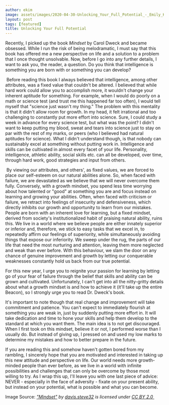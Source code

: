 ```yaml
---
author: ekim
image: assets/images/2020-04-30-Unlocking_Your_Full_Potential_-_Emily_Kim_photo.jpg
layout: post
tags: [featured]
title: Unlocking Your Full Potential
---
```


Recently, I picked up the book *Mindset* by Carol Dweck and became
obsessed. While I run the risk of being melodramatic, I must say that
this book has offered me a new perspective on life and a solution to a
problem that I once thought unsolvable. Now, before I go into any
further details, I want to ask you, the reader, a question. Do you think
that intelligence is something you are born with or something you can
develop?

 Before reading this book I always believed that intelligence, among
other attributes, was a fixed value that couldn't be altered. I believed
that while hard work could allow you to accomplish more, it wouldn't
change your inherent aptitude for something. For example, when I would
do poorly on a math or science test (and trust me this happened far too
often), I would tell myself that "science just wasn't my thing." The
problem with this mentality is that it didn\'t allow room for growth. In
my head, it felt irrational and too challenging to constantly put more
effort into science. Sure, I could study a week in advance for every
science test, but what was the point? I didn't want to keep putting my
blood, sweat and tears into science just to stay on par with the rest of
my marks, or peers (who I believed had natural aptitudes for science).
What I didn't understand though, is that nobody can sustainably excel at
something without putting work in. Intelligence and skills can be
cultivated in almost every facet of your life. Personality,
intelligence, athletic ability, social skills etc. can all be developed,
over time, through hard work, good strategies and input from others.

 By viewing our attributes, and others\', as fixed values, we are forced
to place our self-esteem on our natural abilities alone. So, when faced
with failure, we are devastated as we believe that we will never
overcome them fully. Conversely, with a growth mindset, you spend less
time worrying about how talented or \"good\" at something you are and
focus instead on learning and growing your abilities. Often, when faced
with criticism or failure, we retract into feelings of insecurity and
defensiveness, which directly inhibits our growth and opportunity to
learn from our mistakes. People are born with an inherent love for
learning, but a fixed mindset, derived from society\'s institutionalized
habit of praising natural ability, ruins this. We live in a world where
we believe people are either innately superior or inferior and,
therefore, we stick to easy tasks that we excel in, to repeatedly affirm
our feelings of superiority, while simultaneously avoiding things that
expose our inferiority. We sweep under the rug, the parts of our life
that need the most nurturing and attention, leaving them more neglected
and weak than ever before. With this behaviour, we slam the door on any
chance of genuine improvement and growth by letting our conquerable
weaknesses constantly hold us back from our true potential.

For this new year, I urge you to reignite your passion for learning by
letting go of your fear of failure through the belief that skills and
ability can be grown and cultivated. Unfortunately, I can\'t get into
all the nitty-gritty details about what a growth mindset is and how to
achieve it (it'll take up the entire Beacon), so I strongly urge you to
read Dr. Dweck\'s book.

It's important to note though that real change and improvement will take
commitment and patience. You can't expect to immediately flourish at
something you are weak in, just by suddenly putting more effort in. It
will take dedication and time to hone your skills and help them develop
to the standard at which you want them. The main idea is to not get
discouraged. When I first took on this mindset, believe it or not, I
performed worse than I usually do. But instead of giving up, I pressed
on and used my low marks to determine my mistakes and how to better
prepare in the future.

If you are reading this and somehow haven't gotten bored from my
rambling, I sincerely hope that you are motivated and interested in
taking up this new attitude and perspective on life. Our world needs
more growth-minded people than ever before, as we live in a world with
infinite possibilities and challenges that can only be overcome by those
most willing to try. As I wrap this up, I\'ll leave you with one last
piece of advice: NEVER - especially in the face of adversity - fixate on
your present ability, but instead on your potential, what is possible
and what you can become.

Image Source:
*[\"Mindset\"](https://www.flickr.com/photos/128573122@N05/18658685910) by [davis.steve32](https://www.flickr.com/photos/128573122@N05) is
licensed under [CC BY
2.0 ](https://search.creativecommons.org/photos/null?ref=ccsearch&atype=rich)*
